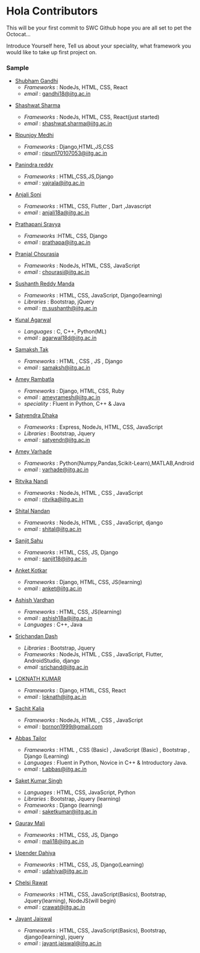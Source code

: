 # Hola Contributors

This will be your first commit to SWC Github hope you are all set to pet the Octocat...

Introduce Yourself here, Tell us about your speciality, what framework you would like to take up first project on.

### Sample
* [Shubham Gandhi](https://github.com/aiBotShubham)
   - *Frameworks* : NodeJs, HTML, CSS, React
   - *email* : gandhi18@iitg.ac.in

<!--sample is shown above -->
* [Shashwat Sharma](https://github.com/Svanazar)
   - *Frameworks* : NodeJs, HTML, CSS, React(just started)
   - *email* : shashwat.sharma@iitg.ac.in
   
* [Ripunjoy Medhi](https://github.com/ripun170107053)
   - *Frameworks* : Django,HTML,JS,CSS
   - *email* : ripun170107053@iitg.ac.in
   
* [Panindra reddy](https://github.com/panindra-ai)
   - *Frameworks* : HTML,CSS,JS,Django
   - *email* : vajrala@iitg.ac.in

* [Anjali Soni](https://github.com/anjalisoni3655)
   - *Frameworks* : HTML, CSS, Flutter , Dart ,Javascript
   - *email* : anjali18a@iitg.ac.in

* [Prathapani Sravya](https://github.com/sravya27082001)
   - *Frameworks* :HTML, CSS, Django
   - *email* : prathapa@iitg.ac.in

* [Pranjal Chourasia](https://github.com/pranjal5399)
   - *Frameworks* : NodeJs, HTML, CSS, JavaScript
   - *email* : chourasi@iitg.ac.in

* [Sushanth Reddy Manda](https://github.com/SushanthReddyManda)
   - *Frameworks* :  HTML, CSS, JavaScript, Django(learning)
   - *Libraries* : Bootstrap, jQuery
   - *email* : m.sushanth@iitg.ac.in

* [Kunal Agarwal](https://github.com/kunalagarwal101)
   - *Languages* : C, C++, Python(ML)
   - *email* : agarwal18d@iitg.ac.in

* [Samaksh Tak](https://github.com/samaksh1)
   - *Frameworks* : HTML , CSS , JS , Django
   - *email* : samaksh@iitg.ac.in

* [Amey Rambatla](https://github.com/Ameybot)
   - *Frameworks* : Django, HTML, CSS, Ruby
   - *email* : ameyramesh@iitg.ac.in
   - *speciality* : Fluent in Python, C++ & Java

* [Satyendra Dhaka](https://github.com/satyendradhaka)
   - *Frameworks* : Express, NodeJs, HTML, CSS, JavaScript
   - *Libraries* : Bootstrap, Jquery
   - *email* : satyendr@iitg.ac.in

* [Amey Varhade](https://github.com/yemaedahrav)
   - *Frameworks* : Python(Numpy,Pandas,Scikit-Learn),MATLAB,Android
   - *email* : varhade@iitg.ac.in

* [Ritvika Nandi](https://github.com/ritvikanandi)
   - *Frameworks* : NodeJs, HTML , CSS , JavaScript
   - *email* : ritvika@iitg.ac.in

* [Shital Nandan](https://github.com/Shital102)
   - *Frameworks* : NodeJs, HTML , CSS , JavaScript, django
   - *email* : shital@iitg.ac.in

* [Sanjit Sahu](https://github.com/sanjit30)
   - *Frameworks* : HTML, CSS, JS, Django
   - *email*      : sanjit18@iitg.ac.in

* [Anket Kotkar](https://github.com/ask7276)
   - *Frameworks* : Django, HTML, CSS, JS(learning)
   - *email* : anket@iitg.ac.in

* [Ashish Vardhan](https://github.com/walkingn8mare)
   - *Frameworks* : HTML, CSS, JS(learning)
   - *email* : ashish18a@iitg.ac.in 
   - *Languages* : C++, Java 
   
* [Srichandan Dash](https://github.comscdchandan)
   - *Libraries* : Bootstrap, Jquery
   - *Frameworks* : NodeJs, HTML , CSS , JavaScript, Flutter, AndroidStudio, django
   - *email* :srichand@iitg.ac.in
   
* [LOKNATH KUMAR](https://github.com/LOkn7630)
   - *Frameworks* : Django, HTML, CSS, React
   - *email* : loknath@iitg.ac.in

* [Sachit Kalia](https://github.com/Sachit-Kalia)
   - *Frameworks* : NodeJs, HTML , CSS , JavaScript
   - *email* : bornon1999@gmail.com

* [Abbas Tailor](https://github.com/taylor-abbas)
   - *Frameworks* : HTML , CSS (Basic) , JavaScript (Basic) , Bootstrap , Django (Learning)
   - *Languages* : Fluent in Python, Novice in C++ & Introductory Java.
   - *email* : t.abbas@iitg.ac.in
   
* [Saket Kumar Singh](https://github.com/sksingh1202)
   - *Languages* : HTML, CSS, JavaScript, Python
   - *Libraries* : Bootstrap, Jquery (learning)
   - *Frameworks* : Django (learning)
   - *email* : saketkumar@iitg.ac.in

* [Gaurav Mali](https://github.com/gaurav7147)
   - *Frameworks* : HTML, CSS, JS, Django
   - *email* : mali18@iitg.ac.in

* [Upender Dahiya](https://github.com/Dahiya27)
   - *Frameworks* : HTML, CSS, JS, Django(Learning)
   - *email* : udahiya@iitg.ac.in

* [Chelsi Rawat](https://github.com/chelsi-001011)
   - *Frameworks* : HTML, CSS, JavaScript(Basics), Bootstrap, Jquery(learning), NodeJS(will begin)
   - *email* : crawat@iitg.ac.in

* [Jayant Jaiswal](https://github.com/jayantjaiswal100)
   - *Frameworks* : HTML, CSS, JavaScript(Basics), Bootstrap, django(learning), jquery
   - *email* : jayant.jaiswal@iitg.ac.in
